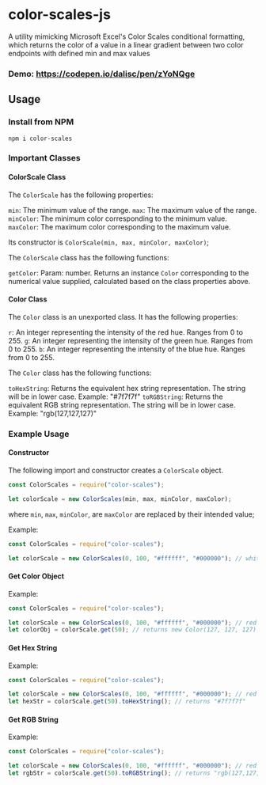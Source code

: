 # color-scales-js
A utility mimicking Microsoft Excel's Color Scales conditional formatting, which returns the color of a value in a linear gradient between two color endpoints with defined min and max values

### Demo: https://codepen.io/dalisc/pen/zYoNQge

## Usage

### Install from NPM

```
npm i color-scales
```

### Important Classes

#### ColorScale Class

The `ColorScale` has the following properties:

`min`: The minimum value of the range.
`max`: The maximum value of the range.
`minColor`: The minimum color corresponding to the minimum value.
`maxColor`: The maximum color corresponding to the maximum value.

Its constructor is `ColorScale(min, max, minColor, maxColor)`;

The `ColorScale` class has the following functions:

`getColor`: Param: number. Returns an instance `Color` corresponding to the numerical value supplied, calculated based on the class properties above.

#### Color Class

The `Color` class is an unexported class. It has the following properties:

`r`: An integer representing the intensity of the red hue. Ranges from 0 to 255.
`g`: An integer representing the intensity of the green hue. Ranges from 0 to 255.
`b`: An integer representing the intensity of the blue hue. Ranges from 0 to 255.

The `Color` class has the following functions:

`toHexString`: Returns the equivalent hex string representation. The string will be in lower case. Example: "#7f7f7f"
`toRGBString`: Returns the equivalent RGB string representation. The string will be in lower case. Example: "rgb(127,127,127)"

### Example Usage

#### Constructor

The following import and constructor creates a `ColorScale` object.

``` ts
const ColorScales = require("color-scales");

let colorScale = new ColorScales(min, max, minColor, maxColor);
 ```

where `min`, `max`, `minColor`, are `maxColor` are replaced by their intended value;

Example:

```ts
const ColorScales = require("color-scales");

let colorScale = new ColorScales(0, 100, "#ffffff", "#000000"); // white to black from 0 to 100
```

#### Get Color Object

Example:

```ts
const ColorScales = require("color-scales");

let colorScale = new ColorScales(0, 100, "#ffffff", "#000000"); // red to green from 0 to 100
let colorObj = colorScale.get(50); // returns new Color(127, 127, 127)
```

#### Get Hex String

Example:
```ts
const ColorScales = require("color-scales");

let colorScale = new ColorScales(0, 100, "#ffffff", "#000000"); // red to green from 0 to 100
let hexStr = colorScale.get(50).toHexString(); // returns "#7f7f7f"
```

#### Get RGB String

Example:
```ts
const ColorScales = require("color-scales");

let colorScale = new ColorScales(0, 100, "#ffffff", "#000000"); // red to green from 0 to 100
let rgbStr = colorScale.get(50).toRGBString(); // returns "rgb(127,127,127)"
```

